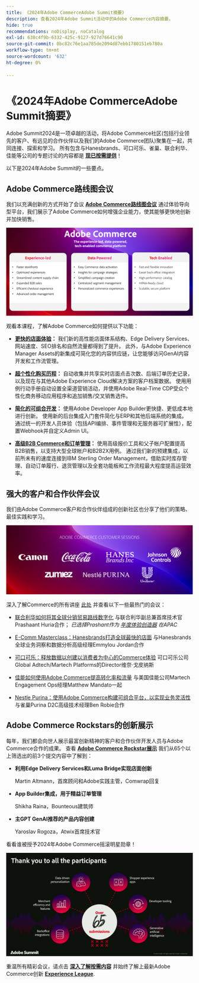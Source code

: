 ```yaml
---
title: 《2024年Adobe CommerceAdobe Summit摘要》
description: 查看2024年Adobe Summit活动中的Adobe Commerce内容摘要。
hide: true
recommendations: noDisplay, noCatalog
exl-id: 638c4f9b-6332-425c-9127-927d76641c90
source-git-commit: 0bc82c76e1aa785de2094d87ebb1780151eb780a
workflow-type: tm+mt
source-wordcount: '632'
ht-degree: 0%

---
```


# 《2024年Adobe CommerceAdobe Summit摘要》

Adobe Summit2024是一项卓越的活动，将Adobe Commerce社区(包括行业领先的客户、有远见的合作伙伴以及我们的Adobe Commerce团队)聚集在一起，共同连接、探索和学习。 所有包含与Hanesbrands、可口可乐、雀巢、联合利华、佳能等公司的专题讨论的内容都是 [**现已按需提供**](https://business.adobe.com/summit/2024/sessions.html?Track=Commerce)！

以下是2024年Adobe Summit的一些要点。

## Adobe Commerce路线图会议

我们以充满创新的方式开始了会议 [**Adobe Commerce路线图会议**](https://business.adobe.com/summit/2024/sessions/adobe-commerce-2024-product-roadmap-review-s432.html) 通过体验导向型平台，我们展示了Adobe Commerce如何增强企业能力，使其能够更快地创新并加快销售。

![计算机屏幕截图](../../assets/events/image1.png)

观看本课程，了解Adobe Commerce如何提供以下功能：

- **[更快的店面体验](https://experienceleague.adobe.com/developer/commerce/storefront/)：** 我们新的高性能店面体系结构、Edge Delivery Services、网站速度、SEO排名和自然流量都得到了提升。 此外，与Adobe Experience Manager Assets的新集成可简化您的内容供应链，让您能够访问GenAI内容开发和工作流管理。

- **[超个性化购买历程](https://experienceleague.adobe.com/en/docs/commerce-admin/customers/customers-menu/personalize-scale)：** 自动收集并共享实时店面点击次数、后端订单历史记录，以及现在与其他Adobe Experience Cloud解决方案的客户档案数据。 使用用例行动手册自动设置全渠道营销活动，并使用Adobe Real-Time CDP受众个性化商务移动应用程序和追加销售/交叉销售选件。

- **[简化的可组合开发](https://developer.adobe.com/commerce/extensibility/app-development/learning-path/)：** 使用Adobe Developer App Builder更快捷、更低成本地进行创新。 使用新的后台集成入门套件简化与ERP和其他后端系统的集成。 通过统一的开发人员体验（包括API编排、事件管理和无服务器可扩展性），配置Webhook并自定义Admin UI。

- **[高级B2B Commerce和订单管理](https://experienceleague.adobe.com/en/docs/commerce-admin/b2b/introduction)：** 使用高级报价工具和父子帐户配置提高B2B销售，以支持大型全球帐户和B2B2X用例。 通过我们新的预建集成，以前所未有的速度连接到IBM Sterling Order Management，借助实时库存管理、自动订单履行、退货管理以及全套功能板和工作流程最大程度提高运营效率。

## 强大的客户和合作伙伴会议

我们由Adobe Commerce客户和合作伙伴组成的创新社区也分享了他们的策略、最佳实践和学习。

![紫色背景中的一组徽标](../../assets/events/image2.png)

深入了解Commerce的所有讲座 [此处](https://business.adobe.com/summit/2024/sessions.html?Track=Commerce) 并查看以下一些最热门的会议：

- [联合利华如何将其全球分销贸易路线数字化](https://business.adobe.com/summit/2024/sessions/how-unilever-digitized-its-distributive-trade-rout-s430.html) 与联合利华副总兼首席技术官Prashaant Huria合作； *已选择Prashant作为 [年度体验创造器](https://www.adobeexperienceawards.com/stories2024) 在APAC*

- [E-Comm Masterclass：Hanesbrands打造全球最快的店面](https://business.adobe.com/summit/2024/sessions/ecomm-masterclass-hanesbrands-creates-the-worlds-f-s435.html) 与Hanesbrands全球业务洞察和数据分析高级经理Emmylou Jordan合作

- [可口可乐：释放数据以创建以消费者为中心的Commerce体验](https://business.adobe.com/summit/2024/sessions/cocacola-unlocking-data-to-create-consumercentric-s434.html) 可口可乐公司Global Adtech/Martech Platforms的Director维奈·戈皮纳斯

- [佳能如何使用Adobe Commerce提高转化率和流量](https://business.adobe.com/summit/2024/sessions/how-canon-increased-conversion-rates-and-traffic-u-s438.html) 与美国佳能公司Martech Engagement Ops经理Matthew Mandato一起

- [Nestle Purina：使用Adobe Commerce构建可组合平台，以实现业务灵活性](https://business.adobe.com/summit/2024/sessions/purina-takes-composable-commerce-approach-to-boost-s437.html) 与雀巢Purina D2C高级技术经理Ben Robie合作

## Adobe Commerce Rockstars的创新展示

每年，我们都会向世人展示最富创新精神的客户和合作伙伴开发人员与Adobe Commerce合作的成果。 查看 **[Adobe Commerce Rockstar展示](https://business.adobe.com/summit/2024/sessions/adobe-commerce-rockstar-showcase-s431.html)** 我们从65个以上筛选出的前3个提交内容中了解到：

- **利用Edge Delivery Services和Luma Bridge实现店面创新**

  Martin Altmann，首席顾问和Adobe实践主管，Comwrap回复

- **App Builder集成，用于精益订单管理**

  Shikha Raina，Bounteous建筑师

- **主GPT GenAI推荐的产品内容创建**

  Yaroslav Rogoza，Atwix首席技术官

看看谁被授予2024年Adobe Commerce摇滚明星勋章！

![带有白色文本和图标的黑色背景屏幕截图](../../assets/events/image3.png)

重温所有精彩会议，请点击 **[深入了解按需内容](https://business.adobe.com/summit/2024/sessions.html?Track=Commerce)** 并始终了解上最新Adobe Commerce创新 [**Experience League**](https://experienceleague.adobe.com/en/docs/commerce-operations/release/latest).

